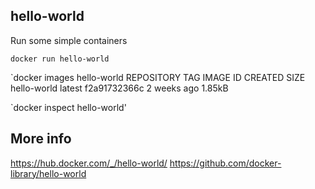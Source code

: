 ## hello-world

Run some simple containers

`docker run hello-world`

`docker images hello-world
REPOSITORY          TAG                 IMAGE ID            CREATED             SIZE
hello-world         latest              f2a91732366c        2 weeks ago         1.85kB 

`docker inspect hello-world'


## More info
https://hub.docker.com/_/hello-world/
https://github.com/docker-library/hello-world
